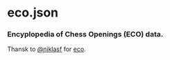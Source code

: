 # eco.json

### Encyplopedia of Chess Openings (ECO) data.

Thansk to [@niklasf](https://github.com/niklasf) for [eco](https://github.com/niklasf/eco).
